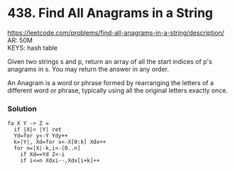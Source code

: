 # 438. Find All Anagrams in a String

https://leetcode.com/problems/find-all-anagrams-in-a-string/description/  
AR: 50M  
KEYS: hash table  

Given two strings s and p, return an array of all the start indices of p's anagrams in s. You may return the answer in any order.

An Anagram is a word or phrase formed by rearranging the letters of a different word or phrase, typically using all the original letters exactly once.

### Solution
```
fa X Y -> Z =
  if |X|< |Y| ret
  Yd=for y<-Y Ydy++
  k=|Y|, Xd=for x<-X[0:k] Xdx++
  for n=|X|-k,i<-[0..n]
    if Xd==Yd Z<-i
    if i<=n Xdxi--,Xdx[i+k]++
```
